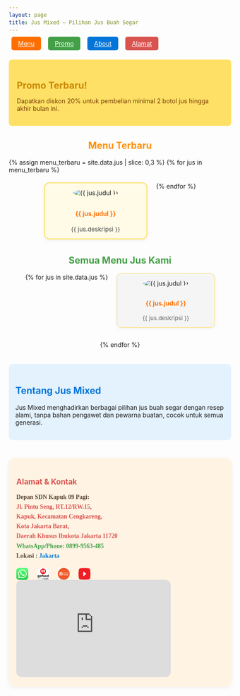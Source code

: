 ```yaml
---
layout: page
title: Jus Mixed – Pilihan Jus Buah Segar
---
```


<!-- Logo Halal di atas -->
<!-- Logo Halal Tanpa Border Kosong -->

<!-- Navigasi -->
<nav style="margin-bottom:28px;">
  <a href="#menu" style="padding:7px 15px; margin:0 6px; background:#ff6f00; color:#fff; border-radius:5px;">Menu</a>
  <a href="#promo" style="padding:7px 15px; margin:0 6px; background:#43a047; color:#fff; border-radius:5px;">Promo</a>
  <a href="#about" style="padding:7px 15px; margin:0 6px; background:#0275d8; color:#fff; border-radius:5px;">About</a>
  <a href="#alamat" style="padding:7px 15px; margin:0 6px; background:#d9534f; color:#fff; border-radius:5px;">Alamat</a>
</nav>

<!-- Section Promo -->
<div id="promo" style="background:#ffe066; padding:17px 18px; border-radius:7px; margin-bottom:32px;">
  <h2 style="color:#cc8800; margin-bottom:6px;">Promo Terbaru!</h2>
  <p style="color:#783b02;">Dapatkan diskon 20% untuk pembelian minimal 2 botol jus hingga akhir bulan ini.</p>
</div>

<!-- Section Menu Terbaru -->
<div id="menu-terbaru" style="margin-bottom:35px;">
  <h2 style="color:#ff9000; text-align:center;">Menu Terbaru</h2>
  <div style="display:flex; flex-wrap:wrap; justify-content:center; gap:20px;">
    {% assign menu_terbaru = site.data.jus | slice: 0,3 %}
    {% for jus in menu_terbaru %}
      <div style="width:210px; background:#fffbe6; border-radius:12px; border:2px solid #ffe066; box-shadow:0 2px 8px #eee; padding:13px 10px; text-align:center;">
        <img src="{{ jus.gambar }}" alt="{{ jus.judul }}" style="width:80px; height:80px; object-fit:cover; border-radius:50%; margin-bottom:10px;">
        <h4 style="color:#ff6f00;">{{ jus.judul }}</h4>
        <div style="color:#444; font-size:0.97em;">{{ jus.deskripsi }}</div>
      </div>
    {% endfor %}
  </div>
</div>

<!-- Section Semua Menu -->
<div id="menu" style="margin-bottom:35px;">
  <h2 style="color:#43a047; text-align:center;">Semua Menu Jus Kami</h2>
  <div style="display:flex; flex-wrap:wrap; justify-content:center; gap:20px;">
    {% for jus in site.data.jus %}
      <div style="width:200px; background:#f5f5f5; border-radius:10px; border:1px solid #ffe066; box-shadow:0 2px 8px #eee; padding:13px 10px; text-align:center; margin-bottom:10px;">
        <img src="{{ jus.gambar }}" alt="{{ jus.judul }}" style="width:65px; height:65px; border-radius:50%; margin-bottom:8px;">
        <h4 style="color:#ff6f00;">{{ jus.judul }}</h4>
        <div style="font-size:0.92em; color:#666;">{{ jus.deskripsi }}</div>
      </div>
    {% endfor %}
  </div>
</div>

<!-- Section About -->
<!-- Section About dengan Logo Halal Sejajar -->
<div id="about" style="margin-bottom:40px; background:#e3f2fd; border-radius:11px; padding:18px 15px; display:flex; align-items:center; gap:22px;">
  <div style="flex:1;">
    <h2 style="color:#0275d8;">Tentang Jus Mixed</h2>
    <p>Jus Mixed menghadirkan berbagai pilihan jus buah segar dengan resep alami, tanpa bahan pengawet dan pewarna buatan, cocok untuk semua generasi.</p>
  </div>
</div>


<!-- Section Alamat -->
<!-- Section Alamat dan Kontak -->
<div id="alamat" style="margin-bottom:33px; background:#fff3e3; border-radius:12px; padding:19px 17px; box-shadow:0 2px 8px #eee; display:flex; flex-wrap:wrap; gap:30px; align-items:flex-start;">
  <div style="flex:1; min-width:215px;">
  <h2 style="color:#d9534f; font-size:1.22em; margin-bottom:10px;">Alamat & Kontak</h2>
  <p style="font-size:0.99em; color:#5a4633; font-family:'Lora', serif; margin-bottom:16px; line-height:1.6; font-weight:600">
    <b>Depan SDN Kapuk 09 Pagi:</b><br>
    <span style="font-weight:600; color:#d9534f">
      <a href="https://maps.google.com/?q=Jl.+Pintu+Seng,+RT.12%2FRW.15,+Kapuk,+Kecamatan+Cengkareng,+Kota+Jakarta+Barat,+Daerah+Khusus+Ibukota+Jakarta+11720"
         target="_blank" style="color:#d9534f; text-decoration:none;">
        Jl. Pintu Seng, RT.12/RW.15,<br>
        Kapuk, Kecamatan Cengkareng,<br>
        Kota Jakarta Barat,<br>
        Daerah Khusus Ibukota Jakarta 11720
      </a>
    </span>
    <br>
    <span style="font-weight:600; color:#43a047;">
      WhatsApp/Phone:
      <a href="https://wa.me/628999563485" target="_blank" style="color:#43a047; text-decoration:none;">
        0899-9563-485
      </a>
    </span>
    <br>
    <span style="font-weight:600; ">
      Lokasi :
      <a href="https://www.google.com/search?q=DKI+Jakarta+Province" target="_blank" style="color:#0275d8; text-decoration:none;">
        Jakarta
      </a>
    </span>
  </p>

  <!-- Media Sosial & Food Platform (tanpa garis bawah/underline) -->
  <div style="margin-top:2px;">
    <a href="https://wa.me/628999563485" target="_blank" title="WhatsApp" style="margin-right:16px; text-decoration:none;">
      <img src="/images/wa.png" alt="WhatsApp" style="height:27px; vertical-align:middle;"/>
    </a>
    <a href="https://gofood.co.id/jakarta/restaurant/jusmixed-id-xxxx" target="_blank" title="GojekFood" style="margin-right:16px; text-decoration:none;">
      <img src="/images/gofood.png" alt="GoFood" style="height:27px; vertical-align:middle;"/>
    </a>
    <a href="https://shopee.co.id/universitas/jusmixed-id-xxxx" target="_blank" title="ShopeeFood" style="margin-right:16px; text-decoration:none;">
      <img src="/images/shopeefood.png" alt="ShopeeFood" style="height:27px; vertical-align:middle;"/>
    </a>
    <a href="https://youtube.com/@jusmixedid" target="_blank" title="YouTube" style="text-decoration:none;">
      <img src="/images/youtube.png" alt="YouTube" style="height:27px; vertical-align:middle;"/>
    </a>
  </div>
   <div style="min-width:220px;">
    <!-- Peta Google Maps Embed di sini -->
    <iframe src="https://www.google.com/maps/embed?pb=!1m18!1m12!1m3!1d3966.872476673503!2d106.73993007585969!3d-6.147824260265217!2m3!1f0!2f0!3f0!3m2!1i1024!2i768!4f13.1!3m3!1m2!1s0x2e69f7e6232c99af%3A0xfbe8ab5a40450aa7!2sSDN%20Kapuk%2009%20Pagi%2C%2010%20Petang!5e0!3m2!1sen!2sid!4v1761200595203!5m2!1sen!2sid" width="350" height="220" style="border:0; border-radius:12px;" allowfullscreen="" loading="lazy" referrerpolicy="no-referrer-when-downgrade"></iframe>
  </div>
</div>


